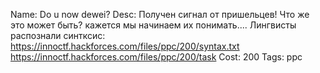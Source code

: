Name: Do u now dewei?
Desc: Получен сигнал от пришельцев! Что же это может быть? кажется мы начинаем их понимать....
Лингвисты распознали синтксис: https://innoctf.hackforces.com/files/ppc/200/syntax.txt
https://innoctf.hackforces.com/files/ppc/200/task
Cost: 200
Tags: ppc